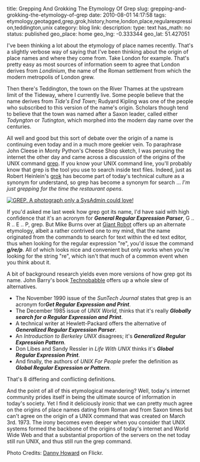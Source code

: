 title: Grepping And Grokking The Etymology Of Grep
slug: grepping-and-grokking-the-etymology-of-grep
date: 2010-08-01 14:17:58
tags: etymology,geotagged,grep,grok,history,home,london,place,regularexpression,teddington,unix
category: blog
link: 
description: 
type: text
has_math: no
status: published
geo_place: home
geo_lng: -0.333344
geo_lat: 51.427051

I've been thinking a lot about the etymology of place names recently. That's a slightly verbose way of saying that I've been thinking about the origin of place names and where they come from. Take London for example. That's pretty easy as most sources of information seem to agree that London derives from *Londinium*, the name of the Roman settlement from which the modern metropolis of London grew.

Then there's Teddington, the town on the River Thames at the upstream limit of the Tideway, where I currently live. Some people believe that the name derives from *Tide's End Town*; Rudyard Kipling was one of the people who subscribed to this version of the name's origin. Scholars though tend to believe that the town was named after a Saxon leader, called either *Todyngton* or *Tutington*, which morphed into the modern day name over the centuries.

<!-- TEASER_END -->

All well and good but this sort of debate over the origin of a name is continuing even today and in a much more geekier vein. To paraphrase John Cleese in Monty Python's Cheese Shop sketch, I was perusing the internet the other day and came across a discussion of the origins of the UNIX command [grep](https://www.gnu.org/software/grep/manual/ "https://www.gnu.org/software/grep/manual/"). If you know your UNIX command line, you'll probably know that grep is the tool you use to search inside text files. Indeed, just as Robert Heinlein's [grok](https://en.wikipedia.org/wiki/Grok "https://en.wikipedia.org/wiki/Grok") has become part of today's technical culture as a synonym for understand, so grep has become a synonym for search ... *I'm just grepping for the time the restaurant opens*.

[![GREP. A photograph only a SysAdmin could love!](https://farm1.static.flickr.com/5/9442491_f718b41e21_d.jpg)](https://www.flickr.com/photos/dannyman/9442491/ "GREP. A photograph only a SysAdmin could love!")

If you'd asked me last week how grep got its name, I'd have said with high confidence that it's an acronym for ***General Regular Expression Parser***, G .. R .. E .. P, grep. But Mike Burns over at [Giant Robot](https://robots.thoughtbot.com/post/871533965/how-grep-got-its-name "https://robots.thoughtbot.com/post/871533965/how-grep-got-its-name") offers up an alternate etymology, albeit a rather contrived one to my mind, that the name originated from the commands to search for text within the ed text editor, thus when looking for the regular expression "re", you'd issue the command ***g/re/p***. All of which looks nice and convenient but only works when you're looking for the string "re", which isn't that much of a common event when you think about it.

A bit of background research yields even more versions of how grep got its name. John Barry's book [Technobabble](https://www.amazon.co.uk/Technobabble-J-Barry/dp/0262521822/ "https://www.amazon.co.uk/Technobabble-J-Barry/dp/0262521822/") offers up a whole slew of alternatives.


* The November 1990 issue of the *SunTech Journal* states that grep is an acronym for***Get Regular Expression and Print***.
* The December 1985 issue of *UNIX World*, thinks that it's really ***Globally search for a Regular Expression and Print***.
* A technical writer at Hewlett-Packard offers the alternative of ***Generalized Regular Expression Parser***.
* An *Introduction to Berkeley UNIX* disagrees; it's ***Generalized Regular Expression Pattern***.
* Don Libes and Sandy Ressler in *Life With UNIX* thinks it's ***Global Regular Expression Print***.
* And finally, the authors of *UNIX For People* prefer the definition as ***Global Regular Expression or Pattern***.


That's 8 differing and conflicting definitions.

And the point of all of this etymological meandering? Well, today's internet community prides itself in being the ultimate source of information in today's society. Yet I find it deliciously ironic that we can pretty much agree on the origins of place names dating from Roman and from Saxon times but can't agree on the origin of a UNIX command that was created on March 3rd. 1973. The irony becomes even deeper when you consider that UNIX systems formed the backbone of the origins of today's internet and World Wide Web and that a substantial proportion of the servers on the net today still run UNIX, and thus still run the grep command.

Photo Credits: [Danny Howard](https://www.flickr.com/photos/dannyman/9442491/ "https://www.flickr.com/photos/dannyman/9442491/") on Flickr.


